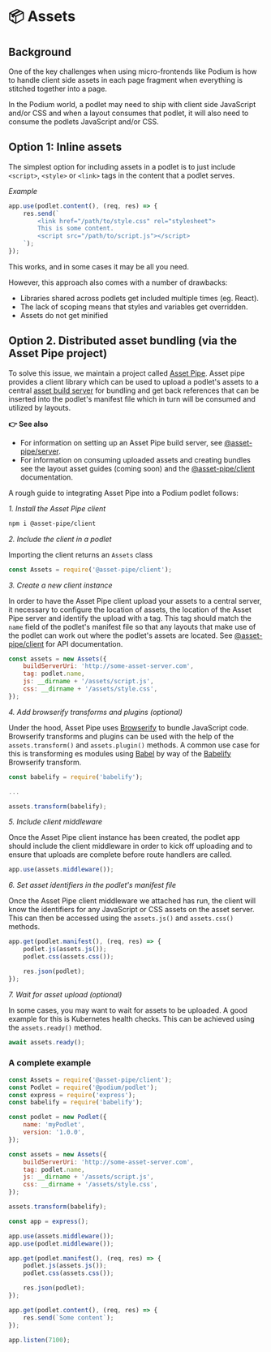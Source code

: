 # 📦 Assets

## Background

One of the key challenges when using micro-frontends like Podium is how to handle client side assets in each page fragment when everything is stitched together into a page.

In the Podium world, a podlet may need to ship with client side JavaScript and/or CSS and when a layout consumes that podlet, it will also need to consume the podlets JavaScript and/or CSS.

## Option 1: Inline assets

The simplest option for including assets in a podlet is to just include `<script>`, `<style>` or `<link>` tags in the content that a podlet serves.

_Example_

```js
app.use(podlet.content(), (req, res) => {
    res.send(`
        <link href="/path/to/style.css" rel="stylesheet">
        This is some content.
        <script src="/path/to/script.js"></script>
    `);
});
```

This works, and in some cases it may be all you need.

However, this approach also comes with a number of drawbacks:

-   Libraries shared across podlets get included multiple times (eg. React).
-   The lack of scoping means that styles and variables get overridden.
-   Assets do not get minified

## Option 2. Distributed asset bundling (via the Asset Pipe project)

To solve this issue, we maintain a project called [Asset Pipe](https://github.com/asset-pipe). Asset pipe provides a client library which can be used to upload a podlet's assets to a central [asset build server](https://github.com/asset-pipe/asset-pipe-build-server) for bundling and get back references that can be inserted into the podlet's manifest file which in turn will be consumed and utilized by layouts.

**👉 See also**

-   For information on setting up an Asset Pipe build server, see [@asset-pipe/server](https://github.com/asset-pipe/asset-pipe-build-server).
-   For information on consuming uploaded assets and creating bundles see the layout asset guides (coming soon) and the [@asset-pipe/client](https://github.com/asset-pipe/asset-pipe-client) documentation.

A rough guide to integrating Asset Pipe into a Podium podlet follows:

_1. Install the Asset Pipe client_

```bash
npm i @asset-pipe/client
```

_2. Include the client in a podlet_

Importing the client returns an `Assets` class

```js
const Assets = require('@asset-pipe/client');
```

_3. Create a new client instance_

In order to have the Asset Pipe client upload your assets to a central server, it necessary to configure the location of assets, the location of the Asset Pipe server and identify the upload with a tag. This tag should match the `name` field of the podlet's manifest file so that any layouts that make use of the podlet can work out where the podlet's assets are located. See [@asset-pipe/client](https://github.com/asset-pipe/asset-pipe-client/blob/master/README.md) for API documentation.

```js
const assets = new Assets({
    buildServerUri: 'http://some-asset-server.com',
    tag: podlet.name,
    js: __dirname + '/assets/script.js',
    css: __dirname + '/assets/style.css',
});
```

_4. Add browserify transforms and plugins (optional)_

Under the hood, Asset Pipe uses [Browserify](http://browserify.org/) to bundle JavaScript code. Browserify transforms and plugins can be used with the help of the `assets.transform()` and `assets.plugin()` methods. A common use case for this is transforming es modules using [Babel]() by way of the [Babelify](https://github.com/babel/babelify) Browserify transform.

```js
const babelify = require('babelify');

...

assets.transform(babelify);
```

_5. Include client middleware_

Once the Asset Pipe client instance has been created, the podlet app should include the client middleware in order to kick off uploading and to ensure that uploads are complete before route handlers are called.

```js
app.use(assets.middleware());
```

_6. Set asset identifiers in the podlet's manifest file_

Once the Asset Pipe client middleware we attached has run, the client will know the identifiers for any JavaScript or CSS assets on the asset server. This can then be accessed using the `assets.js()` and `assets.css()` methods.

```js
app.get(podlet.manifest(), (req, res) => {
    podlet.js(assets.js());
    podlet.css(assets.css());

    res.json(podlet);
});
```

_7. Wait for asset upload (optional)_

In some cases, you may want to wait for assets to be uploaded. A good example for this is Kubernetes health checks. This can be achieved using the `assets.ready()` method.

```js
await assets.ready();
```

### A complete example

```js
const Assets = require('@asset-pipe/client');
const Podlet = require('@podium/podlet');
const express = require('express');
const babelify = require('babelify');

const podlet = new Podlet({
    name: 'myPodlet',
    version: '1.0.0',
});

const assets = new Assets({
    buildServerUri: 'http://some-asset-server.com',
    tag: podlet.name,
    js: __dirname + '/assets/script.js',
    css: __dirname + '/assets/style.css',
});

assets.transform(babelify);

const app = express();

app.use(assets.middleware());
app.use(podlet.middleware());

app.get(podlet.manifest(), (req, res) => {
    podlet.js(assets.js());
    podlet.css(assets.css());

    res.json(podlet);
});

app.get(podlet.content(), (req, res) => {
    res.send(`Some content`);
});

app.listen(7100);
```
